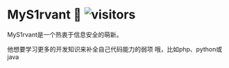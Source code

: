 # MyS1rvant 👻     ![visitors](https://visitor-badge.laobi.icu/badge?page_id=MyServant.visitor-badge)


MyS1rvant是一个热衷于信息安全的萌新。

他想要学习更多的开发知识来补全自己代码能力的弱项
哦，比如php、python或java
